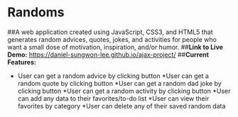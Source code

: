 # Randoms
##A web application created using JavaScript, CSS3, and HTML5 that generates random advices, quotes, jokes, and activities for people who want a small dose of motivation, inspiration, and/or humor.
##**Link to Live Demo:** https://daniel-sungwon-lee.github.io/ajax-project/
##**Current Features:**
* User can get a random advice by clicking button
*User can get a random quote by clicking button
*User can get a random dad joke by clicking button
*User can get a random activity by clicking button
*User can add any data to their favorites/to-do list
*User can view their favorites by category
*User can delete any of their saved random data
